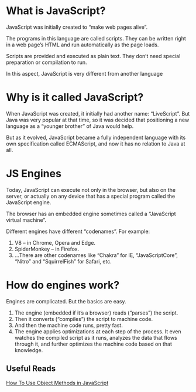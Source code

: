 # What is JavaScript?

JavaScript was initially created to “make web pages alive”.

The programs in this language are called scripts. They can be written right in a web page’s HTML and run automatically as the page loads.

Scripts are provided and executed as plain text. They don’t need special preparation or compilation to run.

In this aspect, JavaScript is very different from another language 

# Why is it called JavaScript?

When JavaScript was created, it initially had another name: “LiveScript”. But Java was very popular at that time, so it was decided that positioning a new language as a “younger brother” of Java would help.

But as it evolved, JavaScript became a fully independent language with its own specification called ECMAScript, and now it has no relation to Java at all.

# JS Engines

Today, JavaScript can execute not only in the browser, but also on the server, or actually on any device that has a special program called the JavaScript engine.

The browser has an embedded engine sometimes called a “JavaScript virtual machine”.

Different engines have different “codenames”. For example:

1. V8 – in Chrome, Opera and Edge.
2. SpiderMonkey – in Firefox.
3. …There are other codenames like “Chakra” for IE, “JavaScriptCore”, “Nitro” and “SquirrelFish” for Safari, etc.


# How do engines work?

Engines are complicated. But the basics are easy.

1. The engine (embedded if it’s a browser) reads (“parses”) the script.
2. Then it converts (“compiles”) the script to machine code.
3. And then the machine code runs, pretty fast.
4. The engine applies optimizations at each step of the process. It even watches the compiled script as it runs, analyzes the data that flows through it, and further optimizes the machine code based on that knowledge.

## Useful Reads

[How To Use Object Methods in JavaScript](https://www.digitalocean.com/community/tutorials/how-to-use-object-methods-in-javascript)